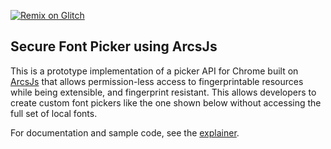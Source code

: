 [![Remix on Glitch](https://cdn.glitch.com/2703baf2-b643-4da7-ab91-7ee2a2d00b5b%2Fremix-button.svg)](https://glitch.com/edit/#!/import/github/cromwellian/arcsjs-chromium-explainer)

## Secure Font Picker using ArcsJs

This is a prototype implementation of a picker API for Chrome built on
[ArcsJs](https://github.com/project-oak/arcsjs-core) that allows permission-less
access to fingerprintable resources while being extensible, and fingerprint
resistant. This allows developers to create custom font pickers like the one
shown below without accessing the full set of local fonts.

For documentation and sample code, see
the [explainer](pkg/demo/explainer/README.md).

